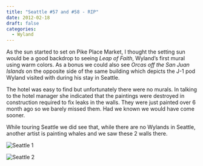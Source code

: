 ```yaml
---
title: "Seattle #57 and #58 - RIP"
date: 2012-02-18
draft: false
categories:
  - Wyland
---
```



As the sun started to set on Pike Place Market, I thought the setting sun would be a good backdrop to seeing _Leap of Faith_, Wyland’s first mural using warm colors. As a bonus we could also see _Orcas off the San Juan Islands_ on the opposite side of the same building which depicts the J-1 pod Wyland visited with during his stay in Seattle.

The hotel was easy to find but unfortunately there were no murals. In talking to the hotel manager she indicated that the paintings were destroyed in construction required to fix leaks in the walls. They were just painted over 6 month ago so we barely missed them. Had we known we would have come sooner.

While touring Seattle we did see that, while there are no Wylands in Seattle, another artist is painting whales and we saw these 2 walls there.

![Seattle 1](../images/seattle1.jpeg)

![Seattle 2](../images/seattle2.jpeg)